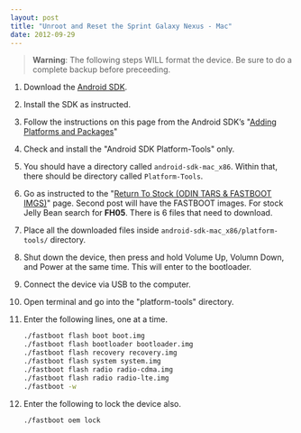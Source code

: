 ```yaml
---
layout: post
title: "Unroot and Reset the Sprint Galaxy Nexus - Mac"
date: 2012-09-29
---
```


> **Warning**: The following steps WILL format the device. Be sure to do a complete backup before preceeding.

1.  Download the [Android SDK].

2.  Install the SDK as instructed.

3.  Follow the instructions on this page from the Android SDK’s "[Adding Platforms and Packages]"

4.  Check and install the "Android SDK Platform-Tools" only.

5.  You should have a directory called `android-sdk-mac_x86`. Within that, there should be directory called `Platform-Tools`.

6.  Go as instructed to the "[Return To Stock (ODIN TARS & FASTBOOT IMGS)]" page. Second post will have the FASTBOOT images. For stock Jelly Bean search for **FH05**. There is 6 files that need to download.

7.  Place all the downloaded files inside `android-sdk-mac_x86/platform-tools/` directory.

8.  Shut down the device, then press and hold Volume Up, Volumn Down, and Power at the same time. This will enter to the bootloader.

9.  Connect the device via USB to the computer.

10. Open terminal and go into the "platform-tools" directory.

11. Enter the following lines, one at a time.
    ```bash
    ./fastboot flash boot boot.img
    ./fastboot flash bootloader bootloader.img
    ./fastboot flash recovery recovery.img
    ./fastboot flash system system.img
    ./fastboot flash radio radio-cdma.img
    ./fastboot flash radio radio-lte.img
    ./fastboot -w
    ```

12. Enter the following to lock the device also.
    ```bash
    ./fastboot oem lock
    ```

[Android SDK]: http://developer.android.com/sdk/index.html
[Adding Platforms and Packages]: http://developer.android.com/sdk/installing/adding-packages.html
[Return To Stock (ODIN TARS & FASTBOOT IMGS)]: http://forums.androidcentral.com/sprint-galaxy-nexus/206954-guide-return-stock-odin-tars-fastboot-imgs.html\#post2140080
